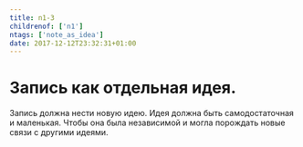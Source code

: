 ```yaml
---
title: n1-3
childrenof: ['n1']
ntags: ['note_as_idea']
date: 2017-12-12T23:32:31+01:00
---
```


# Запись как отдельная идея.

Запись должна нести новую идею. Идея должна быть самодостаточная и маленькая.
Чтобы она была независимой и могла порождать новые связи с другими идеями.
